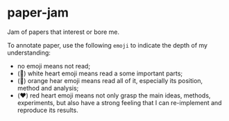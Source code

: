 # paper-jam
Jam of papers that interest or bore me.

To annotate paper, use the following `emoji` to indicate the depth of my understanding:
- no emoji means not read;
- (:white_heart:) white heart emoji means read a some important parts;
- (:green_heart:) orange hear emoji means read all of it, especially its position, method and analysis;
- (:heart:) red heart emoji means not only grasp the main ideas, methods, experiments, but also have a strong feeling that I can re-implement and reproduce its results.
